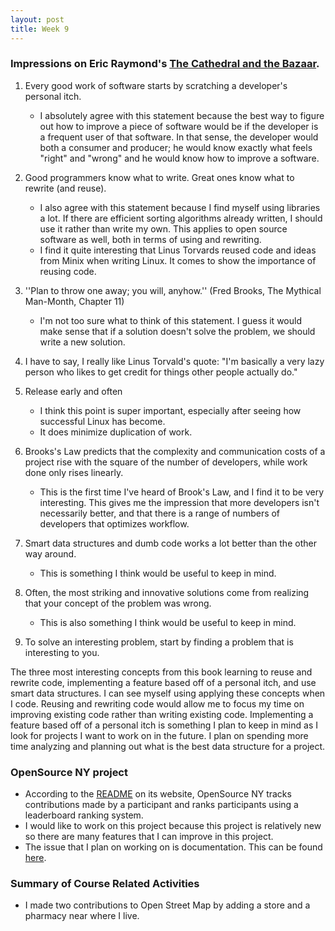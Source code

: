 ```yaml
---
layout: post
title: Week 9
---
```


### Impressions on Eric Raymond's [**The Cathedral and the Bazaar**](http://www.catb.org/~esr/writings/cathedral-bazaar/cathedral-bazaar/ar01s02.html).
1. Every good work of software starts by scratching a developer's personal itch. 
	* I absolutely agree with this statement because the best way to figure out how to improve a piece of software would be if the developer is a frequent user of that software. In that sense, the developer would both a consumer and producer; he would know exactly what feels "right" and "wrong" and he would know how to improve a software. 

2. Good programmers know what to write. Great ones know what to rewrite (and reuse).
	* I also agree with this statement because I find myself using libraries a lot. If there are efficient sorting algorithms already written, I should use it rather than write my own. This applies to open source software as well, both in terms of using and rewriting. 
	* I find it quite interesting that Linus Torvards reused code and ideas from Minix when writing Linux. It comes to show the importance of reusing code. 

3. ''Plan to throw one away; you will, anyhow.'' (Fred Brooks, The Mythical Man-Month, Chapter 11)
	* I'm not too sure what to think of this statement. I guess it would make sense that if a solution doesn't solve the problem, we should write a new solution.

4. I have to say, I really like Linus Torvald's quote: "I'm basically a very lazy person who likes to get credit for things other people actually do."

5. Release early and often
	* I think this point is super important, especially after seeing how successful Linux has become. 
	* It does minimize duplication of work. 
6. Brooks's Law predicts that the complexity and communication costs of a project rise with the square of the number of developers, while work done only rises linearly.
	* This is the first time I've heard of Brook's Law, and I find it to be very interesting. This gives me the impression that more developers isn't necessarily better, and that there is a range of numbers of developers that optimizes workflow.
7. Smart data structures and dumb code works a lot better than the other way around.
	* This is something I think would be useful to keep in mind. 

8. Often, the most striking and innovative solutions come from realizing that your concept of the problem was wrong.
	* This is also something I think would be useful to keep in mind.

9. To solve an interesting problem, start by finding a problem that is interesting to you.

The three most interesting concepts from this book learning to reuse and rewrite code, implementing a feature based off of a personal itch, and use smart data structures. I can see myself using applying these concepts when I code. Reusing and rewriting code would allow me to focus my time on improving existing code rather than writing existing code. Implementing a feature based off of a personal itch is something I plan to keep in mind as I look for projects I want to work on in the future. I plan on spending more time analyzing and planning out what is the best data structure for a project.

### OpenSource NY project
* According to the [README](https://github.com/opensource-ny/OpenSource-NY) on its website, OpenSource NY tracks contributions made by a participant and ranks participants using a leaderboard ranking system. 
* I would like to work on this project because this project is relatively new so there are many features that I can improve in this project. 
* The issue that I plan on working on is documentation. This can be found [here](https://github.com/opensource-ny/OpenSource-NY/issues/85).

### Summary of Course Related Activities
* I made two contributions to Open Street Map by adding a store and a pharmacy near where I live. 
